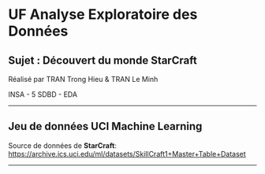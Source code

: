# UF Analyse Exploratoire des Données

## Sujet : Découvert du monde StarCraft

Réalisé par TRAN Trong Hieu & TRAN Le Minh

INSA - 5 SDBD - EDA

-----

## Jeu de données UCI Machine Learning 

Source de données de **StarCraft**:  https://archive.ics.uci.edu/ml/datasets/SkillCraft1+Master+Table+Dataset 

-----
